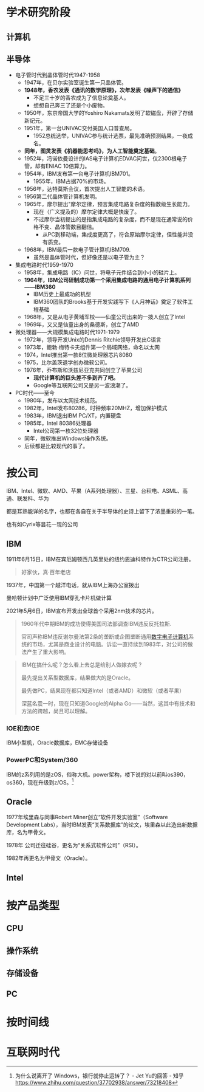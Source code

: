 



# 学术研究阶段

## 计算机



## 半导体

* 电子管时代到晶体管时代1947-1958
  * 1947年，在贝尔实验室诞生第一只晶体管。
  * **1948年，香农发表《通讯的数学原理》，次年发表《噪声下的通信》**
    * 不足三十岁的香农成为了信息论奠基人。
    * 想想自己奔三了还是个小废物。
  * 1950年，东京帝国大学的Yoshiro Nakamats发明了软磁盘，开辟了存储新纪元。
  * 1951年，第一台UNIVAC交付美国人口普查局。
    * 1952总统选举，UNIVAC参与统计选票，最先准确预测结果，一夜成名。
  * **同年，图灵发表《机器能思考吗》，为人工智能奠定基础**。
  * 1952年，冯诺依曼设计的IAS电子计算机EDVAC问世，仅2300根电子管，却有ENIAC 10倍算力。
  * 1954年，IBM发布第一台电子计算机IBM701。
    * 1955年，IBM占据70%的市场。
  * 1956年，达特莫斯会议，首次提出人工智能的术语。
  * 1956第二代晶体管计算机发明。
  * 1965年，摩尔提出"摩尔定律，预言集成电路复杂度的指数级生长能力。
    * 现在（广义提及的）摩尔定律大概是快废了。
    * 不过摩尔当初提出的是指集成电路的复杂度，而不是现在通常说的价格不变、晶体管数目翻倍。
      * 从PC到移动端，集成度更高了，符合原始摩尔定律，但性能并没有质变。
  * 1968年，IBM最后一款电子管计算机IBM709.
    * 虽然是晶体管时代，但好像还是以电子管为主？
* 集成电路时代1959-1970
  * 1958年，集成电路（IC）问世，将电子元件结合到小小的硅片上。
  * **1964年，IBM公司研制成功第一个采用集成电路的通用电子计算机系列——IBM360**
    * IBM历史上最成功的机型
    * IBM360团队的Brooks基于开发实践写下《人月神话》奠定了软件工程基础
  * 1968年，又是从电子黄埔军校——仙童公司出来的一拨人创立了Intel
  * 1969年，又又是仙童出身的桑德斯，创立了AMD
* 微处理器——大规模集成电路时代1971-1979
  * 1972年，领导开发Unix的Dennis Ritchie领导开发出C语言
  * 1973年，鲍勃·梅特卡夫组件第一个局域网络，命名以太网
  * 1974，Intel推出第一款8位微处理器芯片8080
  * 1975，比尔盖茨退学创办微软公司。
  * 1976年，乔布斯和沃兹尼亚克共同创立了苹果公司
    * **现代计算机的巨头差不多到齐了吧。**
    * Google等互联网公司又是另一波浪潮了。
* PC时代——至今
  * 1980年，发布以太网技术规范。
  * 1982年，Intel发布80286，时钟频率20MHZ，增加保护模式
  * 1983年，IBM退出IBM PC/XT，内置硬盘
  * 1985年，Intel 80386处理器
    * Intel公司第一枚32位处理器
  * 同年，微软推出Windows操作系统。
  * 后续都是比较现代的事了。



# 按公司

IBM、Intel、微软、AMD、苹果（A系列处理器）、三星、台积电、ASML、高通、联发科、华为

都是耳熟能详的名字，也都在各自在关于半导体的史诗上留下了浓墨重彩的一笔。

也有如Cyrix等昙花一现的公司

## IBM

1911年6月15日，IBM在宾厄姆顿西几英里处的纽约恩迪科特作为CTR公司注册。

> 好家伙，真·百年老店

1937年，中国第一个越洋电话，就从IBM上海办公室拨出

曼哈顿计划中广泛使用IBM穿孔卡片机做计算

2021年5月6日，IBM宣布开发出全球首个采用2nm技术的芯片。



> 1960年代中期IBM的成功使得美国司法部调查IBM违反反托拉斯.
>
> 官司声称IBM违反谢尔曼法第2条的垄断或企图垄断通用[数字电子计算机](https://baike.baidu.com/item/数字电子计算机)系统的市场，尤其是商业设计的电脑。诉讼一直持续到1983年，对公司的做法产生了重大影响。

> IBM在搞什么呢？怎么看上去总是给别人做嫁衣呢？
>
> 最先提出关系型数据库，结果做大的是Oracle。
>
> 最先做PC，结果现在都只知道Intel（或者AMD）和微软（或者苹果）
>
> 深蓝名震一时，现在只知道Google的Alpha Go——当然，这其中有技术和方法的跨越，尚且可以理解。

### IOE和去IOE

IBM小型机，Oracle数据库，EMC存储设备



### PowerPC和System/360



IBM的z系列用的是zOS，俗称大机。power架构，楼下说的对以前叫os390，os360，现在升级到z/OS。[^4]





## Oracle

1977年埃里森与同事Robert Miner创立“软件开发实验室”（Software Development Labs），当时IBM发表“关系数据库”的论文，埃里森以此造出新数据库，名为甲骨文。

1978年 公司迁往硅谷，更名为“关系式软件公司”（RSI）。

1982年再更名为甲骨文（Oracle）。





## Intel



# 按产品类型



## CPU



## 操作系统



## 存储设备



## PC





# 按时间线





# 互联网时代





[^1]:Why Are There Only Two CPU Companies? https://youtu.be/1EEakkh4ZG4

[^2]:https://en.wikipedia.org/wiki/Intel
[^3]:如何看待 IBM 已开发出全球首个 2 nm芯片？这对芯片行业来说有什么重要的意义？ - 秋雨晨曦梦的回答 - 知乎 https://www.zhihu.com/question/458099340/answer/1872137511
[^4]:为什么说离开了 Windows，银行就停止运转了？ - Jet Yu的回答 - 知乎 https://www.zhihu.com/question/37702938/answer/73218408

